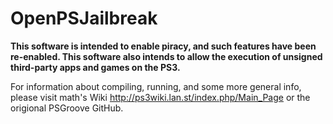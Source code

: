 OpenPSJailbreak
========

**This software is intended to enable piracy, and such features
have been re-enabled.  This software also intends to allow the execution
of unsigned third-party apps and games on the PS3.**

For information about compiling, running, and some more general info, please visit math's Wiki http://ps3wiki.lan.st/index.php/Main_Page or the origional PSGroove GitHub.